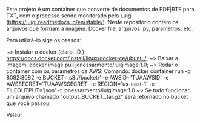 Este projeto é um container que converte de documentos de PDF|RTF para TXT, com o processo sendo monitorado pelo Luigi (https://luigi.readthedocs.io/en/stable/). Neste repositório contém os arquivos que formam a imagem: Docker file, arquivos .py, parametros, etc. 

Para utilizá-lo siga os passos:

  ~> Instalar o docker (claro, :D ): https://docs.docker.com/install/linux/docker-ce/ubuntu/; 
  ~> Baixar a imagem: docker image pull jonessarmento/luigimage:1.0; 
  ~> Rodar o container com os parametros da AWS:
  Comando: docker container run -p 8082:8082 -e BUCKET='s3://bucket/' -e AWSID='TUAAWSID' -e AWSSECRET='TUAAWSSECRET' -e REGION='us-east-1' -e FILEOUTPUT='json' -t jonessarmento/luigimage:1.0 
  ~> Se tudo funcionar, um arquivo chamado "output_BUCKET_.tar.gz" será retornado no bucket que você passou. 
  
 Valeu!

